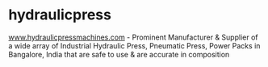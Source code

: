 hydraulicpress
==============

 www.hydraulicpressmachines.com - Prominent Manufacturer &amp; Supplier of a wide array of Industrial Hydraulic Press, Pneumatic Press, Power Packs in Bangalore, India that are safe to use &amp; are accurate in composition
